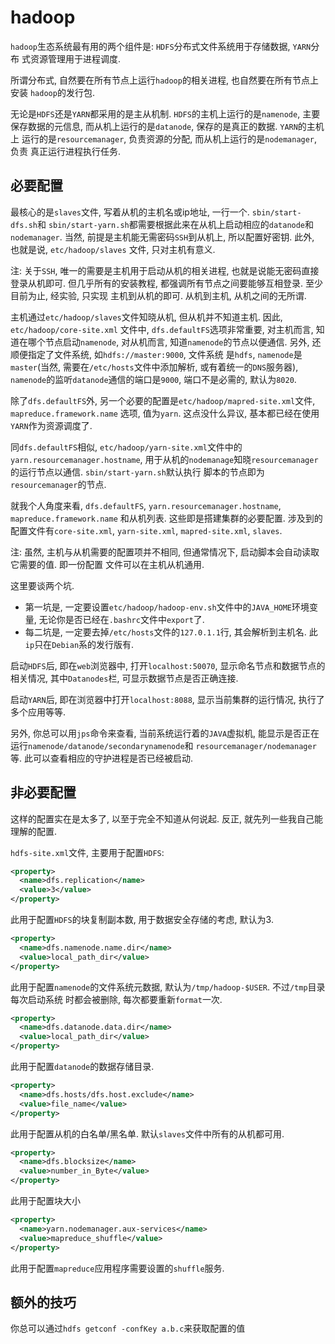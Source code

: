 # hadoop

`hadoop`生态系统最有用的两个组件是: `HDFS`分布式文件系统用于存储数据, `YARN`分布
式资源管理用于进程调度.

所谓分布式, 自然要在所有节点上运行`hadoop`的相关进程, 也自然要在所有节点上安装
`hadoop`的发行包.

无论是`HDFS`还是`YARN`都采用的是主从机制. `HDFS`的主机上运行的是`namenode`, 主要
保存数据的元信息, 而从机上运行的是`datanode`, 保存的是真正的数据. `YARN`的主机上
运行的是`resourcemanager`, 负责资源的分配, 而从机上运行的是`nodemanager`, 负责
真正运行进程执行任务.

## 必要配置

最核心的是`slaves`文件, 写着从机的主机名或ip地址, 一行一个. `sbin/start-dfs.sh`和
`sbin/start-yarn.sh`都需要根据此来在从机上启动相应的`datanode`和`nodemanager`. 当然, 
前提是主机能无需密码`SSH`到从机上, 所以配置好密钥. 此外, 也就是说, `etc/hadoop/slaves`
文件, 只对主机有意义.

注: 关于`SSH`, 唯一的需要是主机用于启动从机的相关进程, 也就是说能无密码直接登录从机即可.
但几乎所有的安装教程, 都强调所有节点之间要能够互相登录. 至少目前为止, 经实验, 只实现
主机到从机的即可. 从机到主机, 从机之间的无所谓.

主机通过`etc/hadoop/slaves`文件知晓从机, 但从机并不知道主机. 因此, `etc/hadoop/core-site.xml`
文件中, `dfs.defaultFS`选项非常重要, 对主机而言, 知道在哪个节点启动`namenode`, 对从机而言, 
知道`namenode`的节点以便通信. 另外, 还顺便指定了文件系统, 如`hdfs://master:9000`, 文件系统
是`hdfs`, `namenode`是`master`(当然, 需要在`/etc/hosts`文件中添加解析, 或有着统一的`DNS`服务器),
`namenode`的监听`datanode`通信的端口是`9000`, 端口不是必需的, 默认为`8020`.

除了`dfs.defaultFS`外, 另一个必要的配置是`etc/hadoop/mapred-site.xml`文件, `mapreduce.framework.name`
选项, 值为`yarn`. 这点没什么异议, 基本都已经在使用`YARN`作为资源调度了.

同`dfs.defaultFS`相似, `etc/hadoop/yarn-site.xml`文件中的`yarn.resourcemanager.hostname`, 
用于从机的`nodemanage`知晓`resourcemanager`的运行节点以通信. `sbin/start-yarn.sh`默认执行
脚本的节点即为`resourcemanager`的节点.

就我个人角度来看, `dfs.defaultFS`, `yarn.resourcemanager.hostname`, `mapreduce.framework.name`
和从机列表. 这些即是搭建集群的必要配置. 涉及到的配置文件有`core-site.xml`, `yarn-site.xml`, 
`mapred-site.xml`, `slaves`.

注: 虽然, 主机与从机需要的配置项并不相同, 但通常情况下, 启动脚本会自动读取它需要的值. 即一份配置
文件可以在主机从机通用.

这里要谈两个坑. 
* 第一坑是, 一定要设置`etc/hadoop/hadoop-env.sh`文件中的`JAVA_HOME`环境变量, 无论你是否已经在`.bashrc`文件中`export`了.
* 每二坑是, 一定要去掉`/etc/hosts`文件的`127.0.1.1`行, 其会解析到主机名. 此`ip`只在`Debian`系的发行版有.

启动`HDFS`后, 即在`web`浏览器中, 打开`localhost:50070`, 显示命名节点和数据节点的相关情况, 其中`Datanodes`栏, 
可显示数据节点是否正确连接. 

启动`YARN`后, 即在浏览器中打开`localhost:8088`, 显示当前集群的运行情况, 执行了多个应用等等.

另外, 你总可以用`jps`命令来查看, 当前系统运行着的`JAVA`虚拟机, 能显示是否正在运行`namenode/datanode/secondarynamenode`和
`resourcemanager/nodemanager`等. 此可以查看相应的守护进程是否已经被启动.

## 非必要配置

这样的配置实在是太多了, 以至于完全不知道从何说起. 反正, 就先列一些我自己能理解的配置.

`hdfs-site.xml`文件, 主要用于配置`HDFS`:
```xml
<property>
  <name>dfs.replication</name>
  <value>3</value>
</property>
```
此用于配置`HDFS`的块复制副本数, 用于数据安全存储的考虑, 默认为3.

```xml
<property>
  <name>dfs.namenode.name.dir</name>
  <value>local_path_dir</value>
</property>
```
此用于配置`namenode`的文件系统元数据, 默认为`/tmp/hadoop-$USER`. 不过`/tmp`目录每次启动系统
时都会被删除, 每次都要重新`format`一次.

```xml
<property>
  <name>dfs.datanode.data.dir</name>
  <value>local_path_dir</value>
</property>
```
此用于配置`datanode`的数据存储目录.

```xml
<property>
  <name>dfs.hosts/dfs.host.exclude</name>
  <value>file_name</value>
</property>
```
此用于配置从机的白名单/黑名单. 默认`slaves`文件中所有的从机都可用.

```xml
<property>
  <name>dfs.blocksize</name>
  <value>number_in_Byte</value>
</property>
```
此用于配置块大小

```xml
<property>
  <name>yarn.nodemanager.aux-services</name>
  <value>mapreduce_shuffle</value>
</property>
```
此用于配置`mapreduce`应用程序需要设置的`shuffle`服务.

## 额外的技巧 

你总可以通过`hdfs getconf -confKey a.b.c`来获取配置的值
